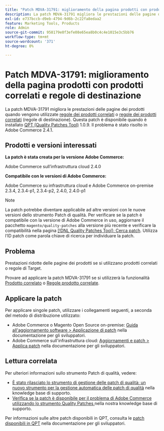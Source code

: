 ```yaml
---
title: "Patch MDVA-31791: miglioramento della pagina prodotti con prodotti correlati e regole di destinazione"
description: La patch MDVA-31791 migliora le prestazioni delle pagine dei prodotti quando si utilizzano [Prodotti correlati](https://docs.magento.com/user-guide/catalog/settings-advanced-related-products.html) o [Regole prodotti correlati](https://docs.magento.com/user-guide/marketing/product-related-rules.html) (regole di destinazione). Questa patch è disponibile quando è installato [Quality Patches Tool (QPT)](/help/announcements/adobe-commerce-announcements/magento-quality-patches-released-new-tool-to-self-serve-quality-patches.md) 1.0.9. Il problema è stato risolto in Adobe Commerce 2.4.1.
exl-id: e737bccb-d9eb-4794-9d6b-2c22fa8edaa2
feature: Marketing Tools, Products
role: Admin
source-git-commit: 958179e0f3efe08e65ea8b0c4c4e1015e3c5bb76
workflow-type: tm+mt
source-wordcount: '371'
ht-degree: 0%

---
```


# Patch MDVA-31791: miglioramento della pagina prodotti con prodotti correlati e regole di destinazione

La patch MDVA-31791 migliora le prestazioni delle pagine dei prodotti quando vengono utilizzate [regole dei prodotti correlati](https://docs.magento.com/user-guide/catalog/settings-advanced-related-products.html) o [regole dei prodotti correlati](https://docs.magento.com/user-guide/marketing/product-related-rules.html) (regole di destinazione). Questa patch è disponibile quando è installato [QPT (Quality Patches Tool)](/help/announcements/adobe-commerce-announcements/magento-quality-patches-released-new-tool-to-self-serve-quality-patches.md) 1.0.9. Il problema è stato risolto in Adobe Commerce 2.4.1.

## Prodotti e versioni interessati

**La patch è stata creata per la versione Adobe Commerce:**

Adobe Commerce sull’infrastruttura cloud 2.4.0

**Compatibile con le versioni di Adobe Commerce:**

Adobe Commerce su infrastruttura cloud e Adobe Commerce on-premise 2.3.4, 2.3.4-p1, 2.3.4-p2, 2.4.0, 2.4.0-p1

>[!NOTE]
>
>La patch potrebbe diventare applicabile ad altre versioni con le nuove versioni dello strumento Patch di qualità. Per verificare se la patch è compatibile con la versione di Adobe Commerce in uso, aggiornare il pacchetto `magento/quality-patches` alla versione più recente e verificare la compatibilità nella pagina [[!DNL Quality Patches Tool]: Cerca patch](https://devdocs.magento.com/quality-patches/tool.html#patch-grid). Utilizza l’ID patch come parola chiave di ricerca per individuare la patch.

## Problema

Prestazioni ridotte delle pagine dei prodotti se si utilizzano prodotti correlati o regole di Target.

Provare ad applicare la patch MDVA-31791 se si utilizzerà la funzionalità [Prodotto correlato](https://docs.magento.com/user-guide/catalog/settings-advanced-related-products.html) o [Regole prodotto correlate](https://docs.magento.com/user-guide/marketing/product-related-rules.html).

## Applicare la patch

Per applicare singole patch, utilizzare i collegamenti seguenti, a seconda del metodo di distribuzione utilizzato:

* Adobe Commerce o Magento Open Source on-premise: [Guida all&#39;aggiornamento software > Applicazione di patch](https://devdocs.magento.com/guides/v2.4/comp-mgr/patching/mqp.html) nella documentazione per gli sviluppatori.
* Adobe Commerce sull&#39;infrastruttura cloud: [Aggiornamenti e patch > Applica patch](https://devdocs.magento.com/cloud/project/project-patch.html) nella documentazione per gli sviluppatori.

## Lettura correlata

Per ulteriori informazioni sullo strumento Patch di qualità, vedere:

* [È stato rilasciato lo strumento di gestione delle patch di qualità: un nuovo strumento per la gestione automatica delle patch di qualità](/help/announcements/adobe-commerce-announcements/magento-quality-patches-released-new-tool-to-self-serve-quality-patches.md) nella knowledge base di supporto.
* [Verifica se la patch è disponibile per il problema di Adobe Commerce utilizzando lo strumento Quality Patches ](/help/support-tools/patches-available-in-qpt-tool/check-patch-for-magento-issue-with-magento-quality-patches.md) nella nostra knowledge base di supporto.

Per informazioni sulle altre patch disponibili in QPT, consulta le [patch disponibili in QPT](https://devdocs.magento.com/quality-patches/tool.html#patch-grid) nella documentazione per gli sviluppatori.
